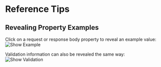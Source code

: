 # Reference Tips

## Revealing Property Examples
Click on a request or response body property to reveal an example value:
![Show Example](https://api-documentation-assets.s3-us-west-2.amazonaws.com/Show-Examples.png)

Validation information can also be revealed the same way:
![Show Validation](https://api-documentation-assets.s3-us-west-2.amazonaws.com/Validation-Examples.png)

